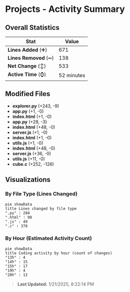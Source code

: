 # Projects - Activity Summary 

## Overall Statistics

| Stat                   | Value                                                             |
| ---------------------- | ----------------------------------------------------------------- |
| **Lines Added** (➕)   | 671                                          |
| **Lines Removed** (➖) | 138                                        |
| **Net Change** (↕)    | 533                |
| **Active Time** (⌚)   | 52 minutes |


## Modified Files
- **explorer.py** (+243, -9)
- **app.py** (+1, -0)
- **index.html** (+1, -0)
- **app.py** (+28, -3)
- **index.html** (+48, -0)
- **server.js** (+1, -0)
- **index.html** (+1, -0)
- **utils.js** (+1, -0)
- **index.html** (+48, -0)
- **server.js** (+36, -0)
- **utils.js** (+11, -0)
- **cube.c** (+252, -126)

## Visualizations

### By File Type (Lines Changed)

```mermaid
pie showData
title Lines changed by file type
".py" : 284
".html" : 98
".js" : 49
".c" : 378
```

### By Hour (Estimated Activity Count)

```mermaid
pie showData
title Coding activity by hour (count of changes)
"13h" : 4
"14h" : 15
"15h" : 17
"19h" : 4
"20h" : 12
```


> **Last Updated:** 1/21/2025, 8:22:14 PM